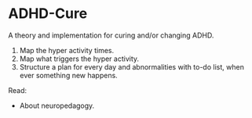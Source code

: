 # ADHD-Cure
A theory and implementation for curing and/or changing ADHD.

1. Map the hyper activity times.
2. Map what triggers the hyper activity.
3. Structure a plan for every day and abnormalities with to-do list, when ever something new happens.

Read:
+ About neuropedagogy.
